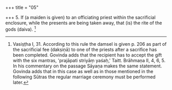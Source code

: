 +++
title = "05"

+++
5. If (a maiden is given) to an officiating priest within the sacrificial enclosure, while the presents are being taken away, that (is) the rite of the gods (daiva). [^5] 


[^5]:  Vasiṣṭha I, 31. According to this rule the damsel is given p. 206 as part of the sacrificial fee (dakṣiṇā) to one of the priests after a sacrifice has been completed. Govinda adds that the recipient has to accept the gift with the six mantras, 'prajāpati striyāṃ yaśaḥ,' Taitt. Brāhmaṇa II, 4, 6, 5. In his commentary on the passage Sāyaṇa makes the same statement. Govinda adds that in this case as well as in those mentioned in the following Sūtras the regular marriage ceremony must be performed later.
